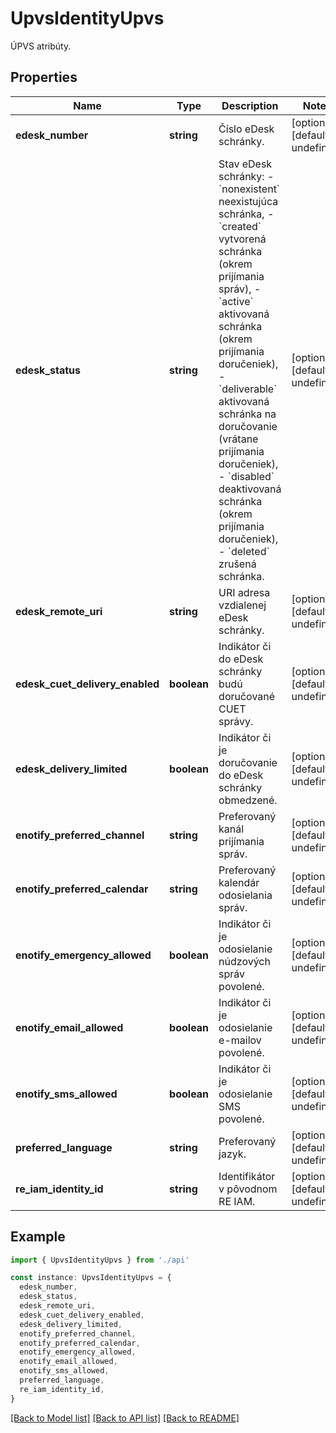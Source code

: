 # UpvsIdentityUpvs

ÚPVS atribúty.

## Properties

| Name                            | Type        | Description                                                                                                                                                                                                                                                                                                                                                                                                                        | Notes                             |
| ------------------------------- | ----------- | ---------------------------------------------------------------------------------------------------------------------------------------------------------------------------------------------------------------------------------------------------------------------------------------------------------------------------------------------------------------------------------------------------------------------------------- | --------------------------------- |
| **edesk_number**                | **string**  | Číslo eDesk schránky.                                                                                                                                                                                                                                                                                                                                                                                                              | [optional] [default to undefined] |
| **edesk_status**                | **string**  | Stav eDesk schránky: - &#x60;nonexistent&#x60; neexistujúca schránka, - &#x60;created&#x60; vytvorená schránka (okrem prijímania správ), - &#x60;active&#x60; aktivovaná schránka (okrem prijímania doručeniek), - &#x60;deliverable&#x60; aktivovaná schránka na doručovanie (vrátane prijímania doručeniek), - &#x60;disabled&#x60; deaktivovaná schránka (okrem prijímania doručeniek), - &#x60;deleted&#x60; zrušená schránka. | [optional] [default to undefined] |
| **edesk_remote_uri**            | **string**  | URI adresa vzdialenej eDesk schránky.                                                                                                                                                                                                                                                                                                                                                                                              | [optional] [default to undefined] |
| **edesk_cuet_delivery_enabled** | **boolean** | Indikátor či do eDesk schránky budú doručované CUET správy.                                                                                                                                                                                                                                                                                                                                                                        | [optional] [default to undefined] |
| **edesk_delivery_limited**      | **boolean** | Indikátor či je doručovanie do eDesk schránky obmedzené.                                                                                                                                                                                                                                                                                                                                                                           | [optional] [default to undefined] |
| **enotify_preferred_channel**   | **string**  | Preferovaný kanál prijímania správ.                                                                                                                                                                                                                                                                                                                                                                                                | [optional] [default to undefined] |
| **enotify_preferred_calendar**  | **string**  | Preferovaný kalendár odosielania správ.                                                                                                                                                                                                                                                                                                                                                                                            | [optional] [default to undefined] |
| **enotify_emergency_allowed**   | **boolean** | Indikátor či je odosielanie núdzových správ povolené.                                                                                                                                                                                                                                                                                                                                                                              | [optional] [default to undefined] |
| **enotify_email_allowed**       | **boolean** | Indikátor či je odosielanie e-mailov povolené.                                                                                                                                                                                                                                                                                                                                                                                     | [optional] [default to undefined] |
| **enotify_sms_allowed**         | **boolean** | Indikátor či je odosielanie SMS povolené.                                                                                                                                                                                                                                                                                                                                                                                          | [optional] [default to undefined] |
| **preferred_language**          | **string**  | Preferovaný jazyk.                                                                                                                                                                                                                                                                                                                                                                                                                 | [optional] [default to undefined] |
| **re_iam_identity_id**          | **string**  | Identifikátor v pôvodnom RE IAM.                                                                                                                                                                                                                                                                                                                                                                                                   | [optional] [default to undefined] |

## Example

```typescript
import { UpvsIdentityUpvs } from './api'

const instance: UpvsIdentityUpvs = {
  edesk_number,
  edesk_status,
  edesk_remote_uri,
  edesk_cuet_delivery_enabled,
  edesk_delivery_limited,
  enotify_preferred_channel,
  enotify_preferred_calendar,
  enotify_emergency_allowed,
  enotify_email_allowed,
  enotify_sms_allowed,
  preferred_language,
  re_iam_identity_id,
}
```

[[Back to Model list]](../README.md#documentation-for-models) [[Back to API list]](../README.md#documentation-for-api-endpoints) [[Back to README]](../README.md)
